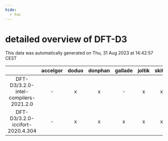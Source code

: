 ```yaml
---
hide:
  - toc
---
```


detailed overview of DFT-D3
===========================


This data was automatically generated on Thu, 31 Aug 2023 at 14:42:57 CEST  

| |accelgor|doduo|donphan|gallade|joltik|skitty|swalot|victini|
| :---: | :---: | :---: | :---: | :---: | :---: | :---: | :---: | :---: |
|DFT-D3/3.2.0-intel-compilers-2021.2.0|-|x|x|-|x|x|x|x|
|DFT-D3/3.2.0-iccifort-2020.4.304|-|x|x|x|x|x|x|x|
